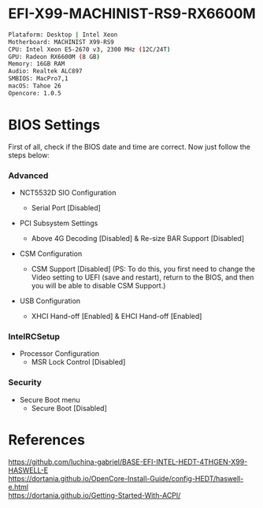 # EFI-X99-MACHINIST-RS9-RX6600M

```bash
Plataform: Desktop | Intel Xeon
Motherboard: MACHINIST X99-RS9
CPU: Intel Xeon E5-2670 v3, 2300 MHz (12C/24T)
GPU: Radeon RX6600M (8 GB)
Memory: 16GB RAM
Audio: Realtek ALC897
SMBIOS: MacPro7,1
macOS: Tahoe 26
Opencore: 1.0.5
```

# BIOS Settings

First of all, check if the BIOS date and time are correct.
Now just follow the steps below:

### Advanced

- NCT5532D SIO Configuration
  - Serial Port [Disabled]
    
- PCI Subsystem Settings
  - Above 4G Decoding [Disabled] & Re-size BAR Support [Disabled]
        
- CSM Configuration
  - CSM Support [Disabled]
  (PS: To do this, you first need to change the Video setting to UEFI (save and restart), return to the BIOS, and then you will be able to disable CSM Support.)
    
- USB Configuration
  - XHCI Hand-off [Enabled] & EHCI Hand-off [Enabled]  

### IntelRCSetup

- Processor Configuration
  - MSR Lock Control [Disabled]
 
### Security 

- Secure Boot menu
  - Secure Boot [Disabled]


# References

https://github.com/luchina-gabriel/BASE-EFI-INTEL-HEDT-4THGEN-X99-HASWELL-E
<br>
https://dortania.github.io/OpenCore-Install-Guide/config-HEDT/haswell-e.html
<br>
https://dortania.github.io/Getting-Started-With-ACPI/
